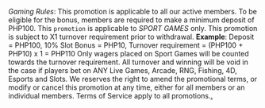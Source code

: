 *Gaming Rules*:
This promotion is applicable to all our active members\.
To be eligible for the bonus, members are required to make a minimum deposit of PHP100\.
This `promotion` is applicable to *SPORT GAMES* only\.
This promotion is subject to X1 turnover requirement prior to withdrawal\.
__Example__:
    Deposit \= PHP100, 10% Slot Bonus \= PHP10,
    Turnover requirement \= \(PHP100 \+ PHP10\) x 1 \= PHP110
Only wagers placed on Sport Games will be counted towards the turnover requirement\. All turnover and winning will be void in the case if players bet on ANY Live Games, Arcade, RNG, Fishing, 4D, Esports and Slots\.
We reserves the right to amend the promotional terms, or modify or cancel this promotion at any time, either for all members or an individual members\.
Terms of Service apply to all promotions\.[\.](https://file.32828a.com/images/SIGMA_MANILA2/6b418557ee1ba4c0942a60c2285770d4_152481.jpg)
